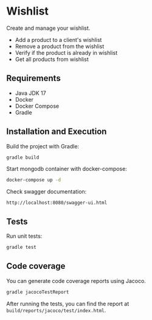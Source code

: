 # Wishlist

Create and manage your wishlist.

- Add a product to a client's wishlist
- Remove a product from the wishlist
- Verify if the product is already in wishlist
- Get all products from wishlist

## Requirements

- Java JDK 17
- Docker
- Docker Compose
- Gradle

## Installation and Execution

Build the project with Gradle:

```bash
gradle build
```

Start mongodb container with docker-compose:

```bash
docker-compose up -d
```

Check swagger documentation:

```
http://localhost:8080/swagger-ui.html
```

## Tests

Run unit tests:

```bash
gradle test
```

## Code coverage

You can generate code coverage reports using Jacoco.

```bash
gradle jacocoTestReport
```

After running the tests, you can find the report at `build/reports/jacoco/test/index.html`.
